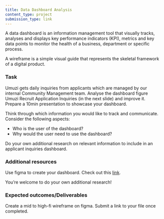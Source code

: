 ```yaml
---
title: Data Dashboard Analysis
content_type: project
submission_type: link
---
```


A data dashboard is an information management tool that visually tracks, analyses and displays key performance indicators (KPI), metrics and key data points to monitor the health of a business, department or specific process.

A wireframe is a simple visual guide that represents the skeletal framework of a digital product. 

### Task
Umuzi gets daily inquiries from applicants which are managed by our internal Community Management team. Analyse the dashboard figure Umuzi Recruit Application Inquiries (in the next slide) and improve it. Prepare a 10min presentation to showcase your dashboard.

Think through which information you would like to track and communicate. Consider the following aspects:

- Who is the user of the dashboard?
- Why would the user need to use the dashboard?

Do your own additional research on relevant information to include in an applicant inquiries dashboard.

### Additional resources
Use figma to create your dashboard. Check out this [link](https://www.figma.com/community/file/809559910249051285?fuid=911538155964104607).

You’re welcome to do your own additional research! 

### Expected outcomes/Deliverables
Create a mid to high-fi wireframe on figma. Submit a link to your file once completed.